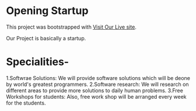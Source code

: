 # Opening Startup

This project was bootstrapped with [Visit Our Live site](https://kind-turing-69395f.netlify.app/).

Our Project is basically a startup.

# Specialities-

1.Softwrae Solutions: We will provide software solutions which will be deone by world's greatest programmers.
2.Software research: We will research on different areas to provide more solutions to daily human problems.
3.Free Workshops for students: Also, free work shop will be arranged every week for the students.  


